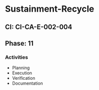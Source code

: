 # Sustainment-Recycle

## CI: CI-CA-E-002-004
## Phase: 11

### Activities
- Planning
- Execution
- Verification
- Documentation
